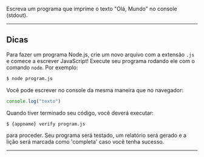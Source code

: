 Escreva um programa que imprime o texto "Olá, Mundo" no console (stdout).

----------------------------------------------------------------------
## Dicas

Para fazer um programa Node.js, crie um novo arquivo com a extensão `.js` e comece a escrever JavaScript! Execute seu programa rodando ele com o comando `node`. Por exemplo:

```sh
$ node program.js
```

Você pode escrever no console da mesma maneira que no navegador:

```js
console.log("texto")
```

Quando tiver terminado seu código, você deverá executar:

```sh
$ {appname} verify program.js
```

para proceder. Seu programa será testado, um relatório será gerado e a lição será marcada como 'completa' caso você tenha sucesso.

----------------------------------------------------------------------
